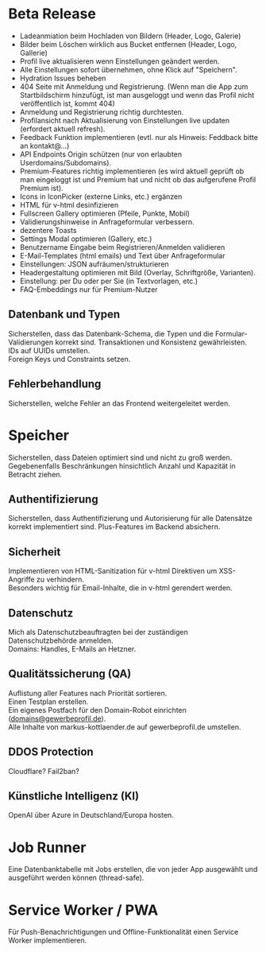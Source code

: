 # Beta Release

- Ladeanmiation beim Hochladen von Bildern (Header, Logo, Galerie)
- Bilder beim Löschen wirklich aus Bucket entfernen (Header, Logo, Gallerie)
- Profil live aktualisieren wenn Einstellungen geändert werden.
- Alle Einstellungen sofort übernehmen, ohne Klick auf "Speichern".
- Hydration Issues beheben
- 404 Seite mit Anmeldung und Registrierung. (Wenn man die App zum Startbildschirm hinzufügt, ist man ausgeloggt und wenn das Profil nicht veröffentlich ist, kommt 404)
- Anmeldung und Registrierung richtig durchtesten.
- Profilansicht nach Aktualisierung von Einstellungen live updaten (erfordert aktuell refresh).
- Feedback Funktion implementieren (evtl. nur als Hinweis: Feddback bitte an kontakt@...)
- API Endpoints Origin schützen (nur von erlaubten Userdomains/Subdomains).
- Premium-Features richtig implementieren (es wird aktuell geprüft ob man eingeloggt ist und Premium hat und nicht ob das aufgerufene Profil Premium ist).
- Icons in IconPicker (externe Links, etc.) ergänzen
- HTML für v-html desinfizieren
- Fullscreen Gallery optimieren (Pfeile, Punkte, Mobil)
- Validierungshinweise in Anfrageformular verbessern.
- dezentere Toasts
- Settings Modal optimieren (Gallery, etc.)
- Benutzername Eingabe beim Registrieren/Anmelden validieren
- E-Mail-Templates (html emails) und Text über Anfrageformular
- Einstellungen: JSON aufräumen/strukturieren
- Headergestaltung optimieren mit Bild (Overlay, Schriftgröße, Varianten).
- Einstellung: per Du oder per Sie (in Textvorlagen, etc.)
- FAQ-Embeddings nur für Premium-Nutzer

## Datenbank und Typen

Sicherstellen, dass das Datenbank-Schema, die Typen und die Formular-Validierungen korrekt sind.
Transaktionen und Konsistenz gewährleisten.
IDs auf UUIDs umstellen.  
Foreign Keys und Constraints setzen.

## Fehlerbehandlung

Sicherstellen, welche Fehler an das Frontend weitergeleitet werden.

# Speicher

Sicherstellen, dass Dateien optimiert sind und nicht zu groß werden.  
Gegebenenfalls Beschränkungen hinsichtlich Anzahl und Kapazität in Betracht ziehen.

## Authentifizierung

Sicherstellen, dass Authentifizierung und Autorisierung für alle Datensätze korrekt implementiert sind.
Plus-Features im Backend absichern.

## Sicherheit

Implementieren von HTML-Sanitization für v-html Direktiven um XSS-Angriffe zu verhindern.  
Besonders wichtig für Email-Inhalte, die in v-html gerendert werden.

## Datenschutz

Mich als Datenschutzbeauftragten bei der zuständigen Datenschutzbehörde anmelden.  
Domains: Handles, E-Mails an Hetzner.

## Qualitätssicherung (QA)

Auflistung aller Features nach Priorität sortieren.  
Einen Testplan erstellen.  
Ein eigenes Postfach für den Domain-Robot einrichten (domains@gewerbeprofil.de).  
Alle Inhalte von markus-kottlaender.de auf gewerbeprofil.de umstellen.

## DDOS Protection

Cloudflare? Fail2ban?

## Künstliche Intelligenz (KI)

OpenAI über Azure in Deutschland/Europa hosten.

# Job Runner

Eine Datenbanktabelle mit Jobs erstellen, die von jeder App ausgewählt und ausgeführt werden können (thread-safe).

# Service Worker / PWA

Für Push-Benachrichtigungen und Offline-Funktionalität einen Service Worker implementieren.